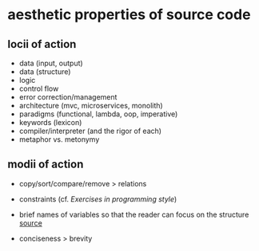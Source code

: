 # aesthetic properties of source code

## locii of action
- data (input, output)
- data (structure)
- logic
- control flow
- error correction/management
- architecture (mvc, microservices, monolith)
- paradigms (functional, lambda, oop, imperative)
- keywords (lexicon)
- compiler/interpreter (and the rigor of each)
- metaphor vs. metonymy

## modii of action
- copy/sort/compare/remove > relations
- constraints (cf. *Exercises in programming style*)
- brief names of variables so that the reader can focus on the structure [source](http://syedirfanhyder.blogspot.com/2013/03/beauty-is-our-business-mathematics-and.htmlhttp://syedirfanhyder.blogspot.com/2013/03/beauty-is-our-business-mathematics-and.html)

- conciseness > brevity